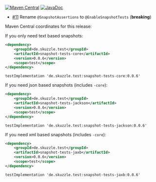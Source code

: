 [![Maven Central](https://img.shields.io/static/v1?label=MavenCentral&message=0.0.6&color=blue)](https://search.maven.org/artifact/de.skuzzle.test/snapshot-tests-parent/0.0.6/jar) [![JavaDoc](https://img.shields.io/static/v1?label=JavaDoc&message=0.0.6&color=orange)](http://www.javadoc.io/doc/de.skuzzle.test/snapshot-tests-parent/0.0.6)

* [#11](https://github.com/skuzzle/snapshot-tests/issues/11) Rename `@SnapshotAssertions` to `@EnableSnapshotTests` (**breaking**)

Maven Central coordinates for this release:

If you only need text based snapshots:
```xml
<dependency>
    <groupId>de.skuzzle.test</groupId>
    <artifactId>snapshot-tests-core</artifactId>
    <version>0.0.6</version>
    <scope>test</scope>
</dependency>
```

```
testImplementation 'de.skuzzle.test:snapshot-tests-core:0.0.6'
```

If you need json based snapshots (includes `-core`):
```xml
<dependency>
    <groupId>de.skuzzle.test</groupId>
    <artifactId>snapshot-tests-jackson</artifactId>
    <version>0.0.6</version>
    <scope>test</scope>
</dependency>
```

```
testImplementation 'de.skuzzle.test:snapshot-tests-jackson:0.0.6'
```

If you need xml based snapshots (includes `-core`):
```xml
<dependency>
    <groupId>de.skuzzle.test</groupId>
    <artifactId>snapshot-tests-jaxb</artifactId>
    <version>0.0.6</version>
    <scope>test</scope>
</dependency>
```

```
testImplementation 'de.skuzzle.test:snapshot-tests-jaxb:0.0.6'
```